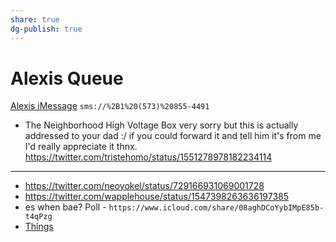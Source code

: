 ```yaml
---
share: true
dg-publish: true
---
```

# Alexis Queue

[Alexis iMessage](sms://%2B1%20573%20855-4491)
`sms://%2B1%20(573)%20855-4491`

- The Neighborhood High Voltage Box
very sorry but this is actually addressed to your dad :/
if you could forward it and tell him it's from me I'd really appreciate it thnx. https://twitter.com/tristehomo/status/1551278978182234114


---

- https://twitter.com/neoyokel/status/729166931069001728
- https://twitter.com/wapplehouse/status/1547398263636197385
- es when bae? Poll - `https://www.icloud.com/share/08aghDCoYybIMpE85b-t4qPzg`
- [Things](things:///show?id=BMxdRcuYKHmiaYv5WqJcMY)